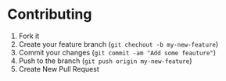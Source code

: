 # Contributing 

1. Fork it
2. Create your feature branch (```git chechout -b my-new-feature```)
3. Commit your changes (```git commit -am "Add some feauture"```)
4. Push to the branch (```git push origin my-new-feature```)
5. Create New Pull Request